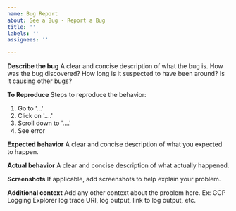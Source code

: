 ```yaml
---
name: Bug Report
about: See a Bug - Report a Bug
title: ''
labels: ''
assignees: ''

---
```


**Describe the bug**
A clear and concise description of what the bug is. How was the bug discovered? How long is it suspected to have been around? Is it causing other bugs?

**To Reproduce**
Steps to reproduce the behavior:
1. Go to '...'
2. Click on '....'
3. Scroll down to '....'
4. See error

**Expected behavior**
A clear and concise description of what you expected to happen.

**Actual behavior**
A clear and concise description of what actually happened.

**Screenshots**
If applicable, add screenshots to help explain your problem.

**Additional context**
Add any other context about the problem here. Ex: GCP Logging Explorer log trace URI, log output, link to log output, etc.